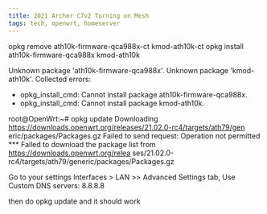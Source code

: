```yaml
---
title: 2021 Archer C7v2 Turning on Mesh
tags: tech, openwrt, homeserver
---
```



opkg remove ath10k-firmware-qca988x-ct kmod-ath10k-ct
opkg install ath10k-firmware-qca988x kmod-ath10k


Unknown package 'ath10k-firmware-qca988x'.
Unknown package 'kmod-ath10k'.
Collected errors:
 * opkg_install_cmd: Cannot install package ath10k-firmware-qca988x.
 * opkg_install_cmd: Cannot install package kmod-ath10k.


root@OpenWrt:~# opkg update
Downloading https://downloads.openwrt.org/releases/21.02.0-rc4/targets/ath79/gen        eric/packages/Packages.gz
Failed to send request: Operation not permitted
*** Failed to download the package list from https://downloads.openwrt.org/relea        ses/21.02.0-rc4/targets/ath79/generic/packages/Packages.gz


Go to your settings Interfaces > LAN >> Advanced Settings tab, 
Use Custom DNS servers: 8.8.8.8

then do opkg update and it should work
